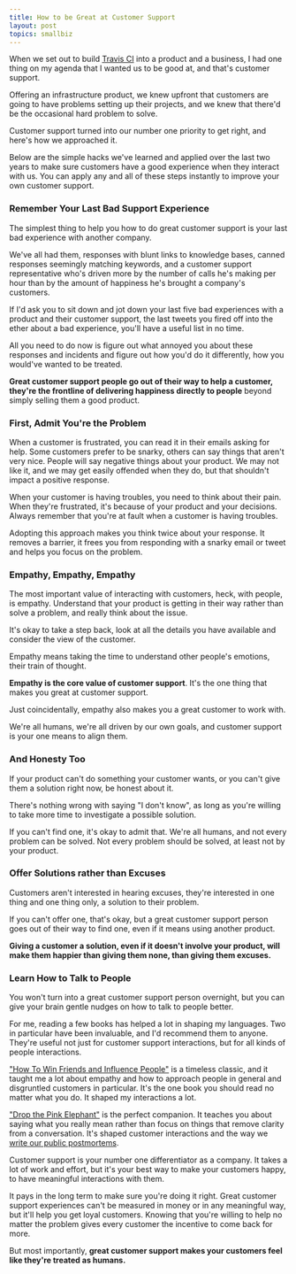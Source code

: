 ```yaml
---
title: How to be Great at Customer Support
layout: post
topics: smallbiz
---
```

When we set out to build [Travis CI](https://travis-ci.com) into a product and a
business, I had one thing on my agenda that I wanted us to be good at, and
that's customer support.

Offering an infrastructure product, we knew upfront that customers are going to
have problems setting up their projects, and we knew that there'd be the
occasional hard problem to solve.

Customer support turned into our number one priority to get right, and here's
how we approached it.

Below are the simple hacks we've learned and applied over the last two years to
make sure customers have a good experience when they interact with us. You can
apply any and all of these steps instantly to improve your own customer support.

### Remember Your Last Bad Support Experience

The simplest thing to help you how to do great customer support is your last bad
experience with another company.

We've all had them, responses with blunt links to knowledge bases, canned
responses seemingly matching keywords, and a customer support representative
who's driven more by the number of calls he's making per hour than by the amount
of happiness he's brought a company's customers.

If I'd ask you to sit down and jot down your last five bad experiences with a
product and their customer support, the last tweets you fired off into the ether
about a bad experience, you'll have a useful list in no time.

All you need to do now is figure out what annoyed you about these responses and
incidents and figure out how you'd do it differently, how you would've wanted to
be treated.

**Great customer support people go out of their way to help a customer, they're
the frontline of delivering happiness directly to people** beyond simply selling
them a good product.

### First, Admit You're the Problem

When a customer is frustrated, you can read it in their emails asking for help.
Some customers prefer to be snarky, others can say things that aren't very nice.
People will say negative things about your product. We may not like it, and we
may get easily offended when they do, but that shouldn't impact a positive
response.

When your customer is having troubles, you need to think about their pain. When
they're frustrated, it's because of your product and your decisions. Always
remember that you're at fault when a customer is having troubles.

Adopting this approach makes you think twice about your response. It removes a
barrier, it frees you from responding with a snarky email or tweet and helps you
focus on the problem.

### Empathy, Empathy, Empathy

The most important value of interacting with customers, heck, with people, is
empathy. Understand that your product is getting in their way rather than solve
a problem, and really think about the issue.

It's okay to take a step back, look at all the details you have available and
consider the view of the customer.

Empathy means taking the time to understand other people's emotions, their train
of thought.

**Empathy is the core value of customer support**. It's the one thing that makes
you great at customer support.

Just coincidentally, empathy also makes you a great customer to work with.

We're all humans, we're all driven by our own goals, and customer support is
your one means to align them.

### And Honesty Too

If your product can't do something your customer wants, or you can't give them a
solution right now, be honest about it.

There's nothing wrong with saying "I don't know", as long as you're willing to
take more time to investigate a possible solution.

If you can't find one, it's okay to admit that. We're all humans, and not every
problem can be solved. Not every problem should be solved, at least not by your
product.

### Offer Solutions rather than Excuses

Customers aren't interested in hearing excuses, they're interested in one thing
and one thing only, a solution to their problem.

If you can't offer one, that's okay, but a great customer support person goes
out of their way to find one, even if it means using another product.

**Giving a customer a solution, even if it doesn't involve your product, will
make them happier than giving them none, than giving them excuses.**

### Learn How to Talk to People

You won't turn into a great customer support person overnight, but you can give
your brain gentle nudges on how to talk to people better.

For me, reading a few books has helped a lot in shaping my languages. Two in
particular have been invaluable, and I'd recommend them to anyone. They're
useful not just for customer support interactions, but for all kinds of people
interactions.

["How To Win Friends and Influence People"](http://amzn.to/1yQHtYp) is a
timeless classic, and it taught me a lot about empathy and how to approach
people in general and disgruntled customers in particular. It's the one book you
should read no matter what you do. It shaped my interactions a lot.

["Drop the Pink Elephant"](http://amzn.to/1lRM3zP) is the perfect companion. It
teaches you about saying what you really mean rather than focus on things that
remove clarity from a conversation. It's shaped customer interactions and the
way we [write our public
postmortems](http://blog.travis-ci.com/2014-06-26-three-ingredients-to-a-great-postmortem/).

Customer support is your number one differentiator as a company. It takes a lot
of work and effort, but it's your best way to make your customers happy, to have
meaningful interactions with them.

It pays in the long term to make sure you're doing it right. Great customer
support experiences can't be measured in money or in any meaningful way, but
it'll help you get loyal customers. Knowing that you're willing to help no
matter the problem gives every customer the incentive to come back for more.

But most importantly, **great customer support makes your customers feel like
they're treated as humans.**
